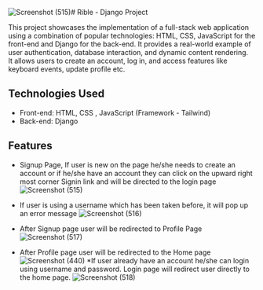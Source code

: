 ![Screenshot (515)](https://github.com/user-attachments/assets/83a6cf75-6e29-43d7-9e12-f821e17d1c76)# Rible - Django Project

This project showcases the implementation of a full-stack web application using a combination of popular technologies: HTML, CSS, JavaScript for the front-end and Django for the back-end. It provides a real-world example of user authentication, database interaction, and dynamic content rendering.<br>
It allows users to create an account, log in, and access features like keyboard events, update profile etc.

## Technologies Used

* Front-end: HTML, CSS , JavaScript (Framework - Tailwind)
* Back-end: Django

## Features

* Signup Page, If user is new on the page he/she needs to create an account or if he/she have an account they can click on the upward right most corner Signin link and will be directed to the login page
![Screenshot (515)](https://github.com/user-attachments/assets/0142ca33-bbe5-412f-b49f-ca9f3320a385)

* If user is using a username which has been taken before, it will pop up an error message
![Screenshot (516)](https://github.com/user-attachments/assets/25a07f56-f591-48a5-a89c-c0e5e08f1040)

* After Signup page user will be redirected to Profile Page 
![Screenshot (517)](https://github.com/user-attachments/assets/dcee6131-4218-4cf6-80f8-a71885934abd)

* After Profile page user will be redirected to the Home page
![Screenshot (440)](https://github.com/user-attachments/assets/2a70b01e-0dae-4bed-8894-177afd54af3b)
*If user already have an account he/she can login using username and password. Login page will redirect user directly to the home page.
![Screenshot (518)](https://github.com/user-attachments/assets/d5ab1c67-95c8-432f-8d25-78d3135c6fe3)
